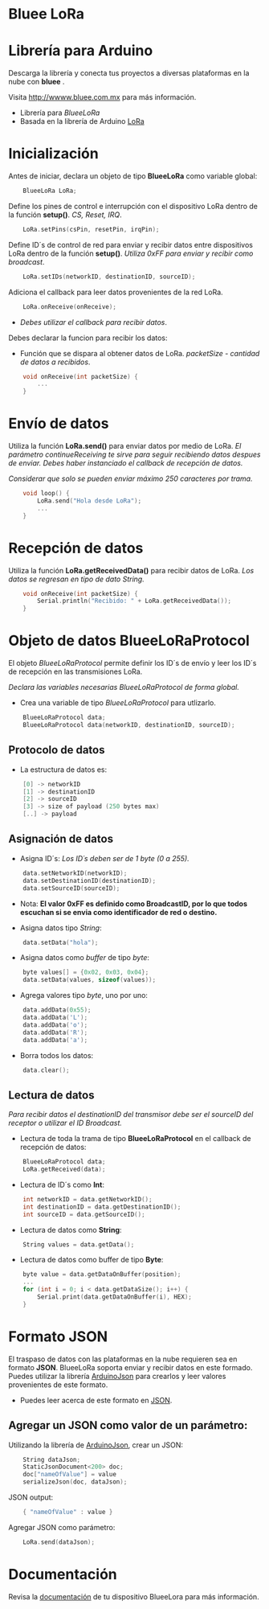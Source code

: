 # Bluee LoRa

Librería para Arduino
===========================================
Descarga la librería y conecta tus proyectos a diversas plataformas en la nube con **bluee** .

Visita http://wwww.bluee.com.mx para más información.

- Librería para *BlueeLoRa*
- Basada en la librería de Arduino [LoRa]

# Inicialización

Antes de iniciar, declara un objeto de tipo **BlueeLoRa** como variable global:
``` C++
    BlueeLoRa LoRa;
````
Define los pines de control e interrupción con el dispositivo LoRa dentro de la función **setup()**. *CS, Reset, IRQ*.
``` C++
    LoRa.setPins(csPin, resetPin, irqPin); 
````
Define ID´s de control de red para enviar y recibir datos entre dispositivos LoRa dentro de la función **setup()**. *Utiliza 0xFF para enviar y recibir como broadcast*.
``` C++
    LoRa.setIDs(networkID, destinationID, sourceID);
````
Adiciona el callback para leer datos provenientes de la red LoRa.
``` C++
    LoRa.onReceive(onReceive);
````

- *Debes utilizar el callback para recibir datos*.

Debes declarar la funcion para recibir los datos:

- Función que se dispara al obtener datos de LoRa. *packetSize - cantidad de datos a recibidos*.
``` C++
    void onReceive(int packetSize) {
		...
	}
````

# Envío de datos

Utiliza la función **LoRa.send()** para enviar datos por medio de LoRa. *El parámetro continueReceiving te sirve para seguir recibiendo datos despues de enviar. Debes haber instanciado el callback de recepción de datos.*

*Considerar que solo se pueden enviar máximo 250 caracteres por trama.*

``` C++
	void loop() {
		LoRa.send("Hola desde LoRa");
		...
	}
````

# Recepción de datos
Utiliza la función **LoRa.getReceivedData()** para recibir datos de LoRa. *Los datos se regresan en tipo de dato String.*
``` C++
	void onReceive(int packetSize) {
		Serial.println("Recibido: " + LoRa.getReceivedData());
	}
````

# Objeto de datos BlueeLoRaProtocol

El objeto *BlueeLoRaProtocol* permite definir los ID´s de envío y leer los ID´s de recepción en las transmisiones LoRa.

*Declara las variables necesarias BlueeLoRaProtocol de forma global.*

- Crea una variable de tipo *BlueeLoRaProtocol* para utlizarlo.
``` C++
	BlueeLoRaProtocol data;
	BlueeLoRaProtocol data(networkID, destinationID, sourceID);
````

## Protocolo de datos

- La estructura de datos es:
``` C++
	[0] -> networkID
	[1] -> destinationID
	[2] -> sourceID
	[3] -> size of payload (250 bytes max)
	[..] -> payload
```

## Asignación de datos

- Asigna ID´s: *Los ID´s deben ser de 1 byte (0 a 255).*
``` C++
	data.setNetworkID(networkID);
	data.setDestinationID(destinationID);
	data.setSourceID(sourceID);
```

- Nota: **El valor 0xFF es definido como BroadcastID, por lo que todos escuchan si se envia como identificador de red o destino.**

- Asigna datos tipo *String*:
``` C++
    data.setData("hola");
```
- Asigna datos como *buffer* de tipo *byte*:
``` C++
	byte values[] = {0x02, 0x03, 0x04};
	data.setData(values, sizeof(values));
```
- Agrega valores tipo *byte*, uno por uno:
``` C++
	data.addData(0x55);
	data.addData('L');
	data.addData('o');
	data.addData('R');
	data.addData('a');
```
- Borra todos los datos:
``` C++
	data.clear();
```

## Lectura de datos

*Para recibir datos el destinationID del transmisor debe ser el sourceID del receptor o utilizar el ID Broadcast.*

- Lectura de toda la trama de tipo **BlueeLoRaProtocol** en el callback de recepción de datos:
``` C++
	BlueeLoRaProtocol data;
	LoRa.getReceived(data);
```
- Lectura de ID´s como **Int**:
``` C++
    int networkID = data.getNetworkID();
    int destinationID = data.getDestinationID();
    int sourceID = data.getSourceID();
```
- Lectura de datos como **String**:
``` C++
    String values = data.getData();
```
- Lectura de datos como buffer de tipo **Byte**:
``` C++
	byte value = data.getDataOnBuffer(position);
	...
	for (int i = 0; i < data.getDataSize(); i++) {
		Serial.print(data.getDataOnBuffer(i), HEX);       
	}
```

# Formato JSON

El traspaso de datos con las plataformas en la nube requieren sea en formato **JSON**. BlueeLoRa soporta enviar y recibir datos en este formado. Puedes utilizar la librería [ArduinoJson] para crearlos y leer valores provenientes de este formato.

- Puedes leer acerca de este formato en [JSON].

## Agregar un JSON como valor de un parámetro:

Utilizando la librería de [ArduinoJson], crear un JSON:
``` C++
	String dataJson;  
	StaticJsonDocument<200> doc;
	doc["nameOfValue"] = value
	serializeJson(doc, dataJson);
```
JSON output:
``` C++
	{ "nameOfValue" : value }
```
Agregar JSON como parámetro:
``` C++
	LoRa.send(dataJson);
```


# Documentación

Revisa la [documentación] de tu dispositivo BlueeLora para más información.
 
[documentación]: <https://bluee.com.mx/pages/ecosistema/documentacion>
  
[ArduinoJson]: <https://arduinojson.org/>

[JSON]: <https://www.json.org/json-es.html>

[LoRa]: <https://github.com/sandeepmistry/arduino-LoRa>